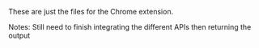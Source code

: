 These are just the files for the Chrome extension. 

Notes: Still need to finish integrating the different APIs then returning the output

